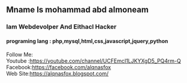 <h2>Mname Is mohammad abd almoneam</h2>
<h3>Iam <strong>Webdevolper And Eithacl Hacker</strong></h3>
<h4>programing lang : php,mysql,html,css,javascript,jquery,python</h4>
<p>
Follow Me:<br>
Youtube :<a href="https://youtube.com/channel/UCFEmcI1LJKYXgD5_PQ4rm-Q">https://youtube.com/channel/UCFEmcI1LJKYXgD5_PQ4rm-Q</a><br>
Facebook:<a href="https://facebook.com/alqnasfox">https://facebook.com/alqnasfox</a><br>
Web Site:<a href="https://alqnasfox.blogspot.com">https://alqnasfox.blogspot.com/</a><br>
</p>

<!---
qnfox/qnfox is a ✨ special ✨ repository because its `README.md` (this file) appears on your GitHub profile.
You can click the Preview link to take a look at your changes.
--->
